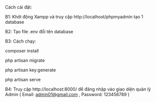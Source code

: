 Cách cài đặt:

B1: Khởi động Xampp và truy cập http://localhost/phpmyadmin tạo 1 database

B2: Tạo file .env đổi tên database 

B3: Cách chạy:

composer install

php artisan migrate

php artisan key:generate

php artisan serve

B4: Truy cập http://localhost:8000/ để đăng nhập vào giao diện quản lý Admin ( Email: admin01@gmail.com , Password: 123456789 )
